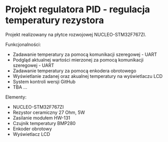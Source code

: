 # Projekt regulatora PID - regulacja temperatury rezystora

Projekt realizowany na płytce rozwojowej NUCLEO-STM32F767ZI.

Funkcjonalności:
- Zadawanie temperatury za pomocą komunikacji szeregowej - UART
- Podgląd aktualnej wartości mierzonej za pomocą komunikacji szeregowej - UART
- Zadawanie temperatury za pomocą enkodera obrotowego
- Wyświetlanie zadanej oraz akualnej temperatury na wyświetlaczu LCD
- System kontroli wersji GitHub
- TBA ...

Elementy:
- NUCLEO-STM32F767ZI
- Rezystor ceramiczny 27 Ohm, 5W
- Zasilanie modułem HW-131
- Czujnik temperatury BMP280
- Enkoder obrotowy
- Wyświetlacz LCD











